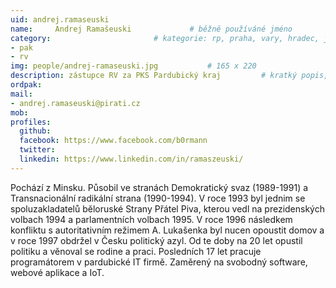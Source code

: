 ```yaml
---
uid: andrej.ramaseuski
name:     Andrej Ramašeuski      		# běžně používáné jméno
category:                 		# kategorie: rp, praha, vary, hradec, jmk, senat
- pak
- rv
img: people/andrej-ramaseuski.jpg           # 165 x 220
description: zástupce RV za PKS Pardubický kraj			# kratký popis, max 160 znaků
ordpak:
mail:
- andrej.ramaseuski@pirati.cz
mob:
profiles:
  github:
  facebook: https://www.facebook.com/b0rmann
  twitter:
  linkedin: https://www.linkedin.com/in/ramaszeuski/
---
```

Pochází z Minsku. Působil ve stranách Demokratický svaz (1989-1991) a Transnacionální radikální strana (1990-1994). V roce 1993 byl jednim se spoluzakladatelů běloruské Strany Přátel Piva, kterou vedl na prezidenských volbach 1994 a parlamentních volbach 1995. V roce 1996 následkem konfliktu s autoritativním režimem A. Lukašenka byl nucen opoustit domov a v roce 1997 obdržel v Česku politický azyl. Od te doby na 20 let opustil politiku a věnoval se rodine a praci. Posledních 17 let pracuje programátorem v pardubické IT firmě. Zaměrený na svobodný software, webové aplikace a IoT.
